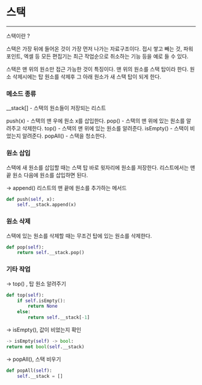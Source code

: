 # 스택

---

스택이란 ?

스택은 가장 뒤에 들어온 것이 가장 먼저 나가는 자료구조이다. 접시 쌓고 빼는 것, 파워포인트, 엑셀 등 모든 편집기는 최근 작업순으로 취소하는 기능
등을 예로 들 수 있다.

스택은 맨 위의 원소만 접근 가능한 것이 특징이다. 맨 위의 원소를 스택 탑이라 한다. 원소 삭제시에는 탑 원소를 삭제후 그 아래 원소가 새 스택 탑이
되게 한다.

### 메소드 종류

__stack[] - 스택의 원소들이 저장되는 리스트

push(x) - 스택의 맨 우에 원소 x를 삽입한다.
pop() - 스택의 맨 위에 있는 원소를 알려주고 삭제한다.
top() - 스택의 맨 위에 있는 원소를 알려준다.
isEmpty() - 스택이 비었는지 알려준다.
popAll() - 스택을 청소한다.

### 원소 삽입

스택에 새 원소를 삽입할 때는 스택 탑 바로 윗자리에 원소를 저장한다. 리스트에서는 맨 끝 원소 다음에 원소를 삽입하면 된다.

-> append() 리스트의 맨 끝에 원소를 추가하는 메서드

```python
def push(self, x):
    self.__stack.append(x)
```

### 원소 삭제

스택에 있는 원소를 삭제할 때는 무조건 탑에 있는 원소를 삭제한다.

```python
def pop(self):
    return self.__stack.pop()
```

### 기타 작업

-> top() , 탑 원소 알려주기

```python
def top(self):
    if self.isEmpty():
        return None
    else:
        return self.__stack[-1]
```

-> isEmpty(), 값이 비었는지 확인

```python
-> isEmpty(self) -> bool:
return not bool(self.__stack)
```

-> popAll(), 스택 비우기

```python
def popAll(self):
    self.__stack = []
```